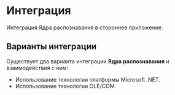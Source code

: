# Интеграция

Интеграция Ядра распознавания в стороннее приложение.



## Варианты интеграции

Существует два варианта интеграции **Ядра распознавания** и взаимодействия с ним:
&nbsp;<ul><li>
Использование технологии платформы Microsoft .NET.</li><li>
Использование технологии OLE/COM.</li></ul>&nbsp;
<br /><artLink target="recar2.sdk.scheme" /><br />